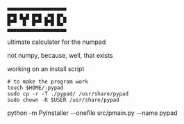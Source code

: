 
```
▀▀▀▀▀▀▀▀▀▀▀▀▀▀▀▀▀▀▀
█▀█ █▄█ █▀█ ▄▀█ █▀▄
█▀▀  █  █▀▀ █▀█ █▄▀
▄▄▄▄▄▄▄▄▄▄▄▄▄▄▄▄▄▄▄
```

ultimate calculator for the numpad

not numpy, because, well, that exists

working on an install script

```
# to make the program work
touch $HOME/.pypad
sudo cp -r -T ./pypad/ /usr/share/pypad
sudo chown -R $USER /usr/share/pypad
```

python -m PyInstaller --onefile src/pmain.py --name pypad
